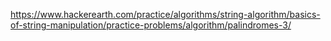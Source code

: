 https://www.hackerearth.com/practice/algorithms/string-algorithm/basics-of-string-manipulation/practice-problems/algorithm/palindromes-3/
